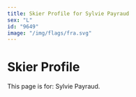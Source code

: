 ```yaml
---
title: Skier Profile for Sylvie Payraud
sex: "L"
id: "9649"
image: "/img/flags/fra.svg" 
---
```


# Skier Profile

This page is for: Sylvie Payraud.
    